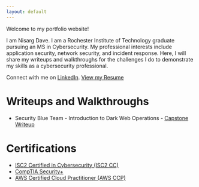 ```yaml
---
layout: default
---
```


Welcome to my portfolio website!

I am Nisarg Dave. I am a Rochester Institute of Technology graduate pursuing an MS in Cybersecurity. My professional interests include application security, network security, and incident response. Here, I will share my writeups and walkthroughs for the challenges I do to demonstrate my skills as a cybersecurity professional.

Connect with me on [LinkedIn](https://www.linkedin.com/in/nisargdave7324/).
[View my Resume](https://docs.google.com/document/d/1fKf0opZz1XZcIg2tymXtIaCDrS_91zek542ybPqB3aA/edit)

# Writeups and Walkthroughs

* Security Blue Team - Introduction to Dark Web Operations - [Capstone Writeup](./writeups/dark_web_op.html)

# Certifications

* [ISC2 Certified in Cybersecurity (ISC2 CC)](https://www.credly.com/badges/8fb10862-bca8-44dd-bc8e-31f77fe6521a/public_url)
* [CompTIA Security+](https://www.credly.com/badges/1f024111-56ec-40d3-9e8c-2d68d93a31f4/linked_in_profile)
* [AWS Certified Cloud Practitioner (AWS CCP)](https://www.credly.com/badges/8ef9dcd9-daa8-409f-b2c0-cb8529397a17/linked_in_profile)
